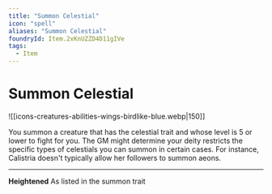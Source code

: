 ```yaml
---
title: "Summon Celestial"
icon: "spell"
aliases: "Summon Celestial"
foundryId: Item.2xKnUZZD4D11gIVe
tags:
  - Item
---
```


# Summon Celestial
![[icons-creatures-abilities-wings-birdlike-blue.webp|150]]

You summon a creature that has the celestial trait and whose level is 5 or lower to fight for you. The GM might determine your deity restricts the specific types of celestials you can summon in certain cases. For instance, Calistria doesn't typically allow her followers to summon aeons.

* * *

**Heightened** As listed in the summon trait
